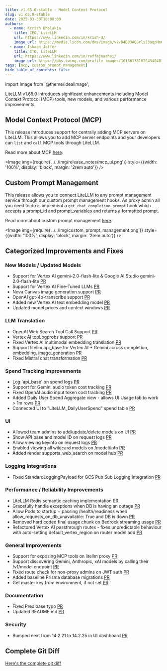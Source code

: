 ```yaml
---
title: v1.65.0-stable - Model Context Protocol
slug: v1.65.0-stable
date: 2025-03-30T10:00:00
authors:
  - name: Krrish Dholakia
    title: CEO, LiteLLM
    url: https://www.linkedin.com/in/krish-d/
    image_url: https://media.licdn.com/dms/image/v2/D4D03AQGrlsJ3aqpHmQ/profile-displayphoto-shrink_400_400/B4DZSAzgP7HYAg-/0/1737327772964?e=1743638400&v=beta&t=39KOXMUFedvukiWWVPHf3qI45fuQD7lNglICwN31DrI
  - name: Ishaan Jaffer
    title: CTO, LiteLLM
    url: https://www.linkedin.com/in/reffajnaahsi/
    image_url: https://pbs.twimg.com/profile_images/1613813310264340481/lz54oEiB_400x400.jpg
tags: [mcp, custom_prompt_management]
hide_table_of_contents: false
---
```

import Image from '@theme/IdealImage';

LiteLLM v1.65.0 introduces significant enhancements including Model Context Protocol (MCP) tools, new models, and various performance improvements.

## Model Context Protocol (MCP)

This release introduces support for centrally adding MCP servers on LiteLLM. This allows you to add MCP server endpoints and your developers can `list` and `call` MCP tools through LiteLLM.

Read more about MCP [here](https://docs.litellm.ai/docs/mcp).

<Image 
  img={require('../../img/release_notes/mcp_ui.png')}
  style={{width: '100%', display: 'block', margin: '2rem auto'}}
/>

## Custom Prompt Management

This release allows you to connect LiteLLM to any prompt management service through our custom prompt management hooks. As proxy admin all you need to do is implement a `get_chat_completion_prompt` hook which accepts a prompt_id and prompt_variables and returns a formatted prompt.

Read more about custom prompt management [here](https://docs.litellm.ai/docs/proxy/custom_prompt_management).

<Image 
  img={require('../../img/custom_prompt_management.png')}
  style={{width: '100%', display: 'block', margin: '2rem auto'}}
/>



## Categorized Improvements and Fixes
### New Models / Updated Models
- Support for Vertex AI gemini-2.0-flash-lite & Google AI Studio gemini-2.0-flash-lite [PR](https://github.com/BerriAI/litellm/pull/9523)
- Support for Vertex AI Fine-Tuned LLMs [PR](https://github.com/BerriAI/litellm/pull/9542)
- Nova Canvas image generation support [PR](https://github.com/BerriAI/litellm/pull/9525)
- OpenAI gpt-4o-transcribe support [PR](https://github.com/BerriAI/litellm/pull/9517)
- Added new Vertex AI text embedding model [PR](https://github.com/BerriAI/litellm/pull/9476)
- Updated model prices and context windows [PR](https://github.com/BerriAI/litellm/pull/9459)

### LLM Translation
- OpenAI Web Search Tool Call Support [PR](https://github.com/BerriAI/litellm/pull/9465)
- Vertex AI topLogprobs support [PR](https://github.com/BerriAI/litellm/pull/9518) 
- Fixed Vertex AI multimodal embedding translation [PR](https://github.com/BerriAI/litellm/pull/9471)
- Support litellm.api_base for Vertex AI + Gemini across completion, embedding, image_generation [PR](https://github.com/BerriAI/litellm/pull/9516)
- Fixed Mistral chat transformation [PR](https://github.com/BerriAI/litellm/pull/9606)

### Spend Tracking Improvements
- Log 'api_base' on spend logs [PR](https://github.com/BerriAI/litellm/pull/9509)
- Support for Gemini audio token cost tracking [PR](https://github.com/BerriAI/litellm/pull/9535)
- Fixed OpenAI audio input token cost tracking [PR](https://github.com/BerriAI/litellm/pull/9535)
- Added Daily User Spend Aggregate view - allows UI Usage tab to work > 1m rows [PR](https://github.com/BerriAI/litellm/pull/9538)
- Connected UI to "LiteLLM_DailyUserSpend" spend table [PR](https://github.com/BerriAI/litellm/pull/9603)

### UI
- Allowed team admins to add/update/delete models on UI [PR](https://github.com/BerriAI/litellm/pull/9572)
- Show API base and model ID on request logs [PR](https://github.com/BerriAI/litellm/pull/9572)
- Allow viewing keyinfo on request logs [PR](https://github.com/BerriAI/litellm/pull/9568)
- Enabled viewing all wildcard models on /model/info [PR](https://github.com/BerriAI/litellm/pull/9473)
- Added render supports_web_search on model hub [PR](https://github.com/BerriAI/litellm/pull/9469)

### Logging Integrations
- Fixed StandardLoggingPayload for GCS Pub Sub Logging Integration [PR](https://github.com/BerriAI/litellm/pull/9508)

### Performance / Reliability Improvements
- LiteLLM Redis semantic caching implementation [PR](https://github.com/BerriAI/litellm/pull/9356)
- Gracefully handle exceptions when DB is having an outage [PR](https://github.com/BerriAI/litellm/pull/9533)
- Allow Pods to startup + passing /health/readiness when allow_requests_on_db_unavailable: True and DB is down [PR](https://github.com/BerriAI/litellm/pull/9569)
- Removed hard coded final usage chunk on Bedrock streaming usage [PR](https://github.com/BerriAI/litellm/pull/9512)
- Refactored Vertex AI passthrough routes - fixes unpredictable behaviour with auto-setting default_vertex_region on router model add [PR](https://github.com/BerriAI/litellm/pull/9467)

### General Improvements
- Support for exposing MCP tools on litellm proxy [PR](https://github.com/BerriAI/litellm/pull/9426)
- Support discovering Gemini, Anthropic, xAI models by calling their /v1/model endpoint [PR](https://github.com/BerriAI/litellm/pull/9530)
- Fixed route check for non-proxy admins on JWT auth [PR](https://github.com/BerriAI/litellm/pull/9454)
- Added baseline Prisma database migrations [PR](https://github.com/BerriAI/litellm/pull/9565)
- Get master key from environment, if not set [PR](https://github.com/BerriAI/litellm/pull/9617)

### Documentation
- Fixed Predibase typo [PR](https://github.com/BerriAI/litellm/pull/9464)
- Updated README.md [PR](https://github.com/BerriAI/litellm/pull/9616)

### Security
- Bumped next from 14.2.21 to 14.2.25 in UI dashboard [PR](https://github.com/BerriAI/litellm/pull/9458)

## Complete Git Diff

[Here's the complete git diff](https://github.com/BerriAI/litellm/compare/v1.63.14-stable.patch1...v1.65.0-stable)
